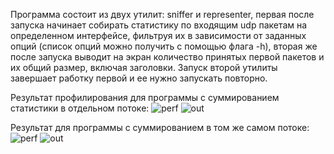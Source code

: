 Программа состоит из двух утилит: sniffer и representer, первая после запуска начинает собирать статистику по входящим udp пакетам на определенном интерфейсе, фильтруя их в зависимости от заданных опций (список опций можно получить с помощью флага -h), вторая же после запуска выводит на экран количество принятых первой пакетов и их общий размер, включая заголовки. Запуск второй утилиты завершает работку первой и ее нужно запускать повторно.

Результат профилирования для программы с суммированием статистики в отдельном потоке:
![perf](https://github.com/Gorruy/sniffer/assets/83616301/3a702e3b-d82b-48a7-8be6-8f679526ae7c)
![out](https://github.com/Gorruy/sniffer/assets/83616301/3d38c424-e52a-4531-aff7-2425b86a08c7)

Результат для программы с суммированием в том же самом потоке:
![perf](https://github.com/Gorruy/sniffer/assets/83616301/095be52a-7af5-402e-b7ea-e2d8cf5e9f08)
![out](https://github.com/Gorruy/sniffer/assets/83616301/97b8dec3-4f57-446c-ab75-799f82ce1e7e)
